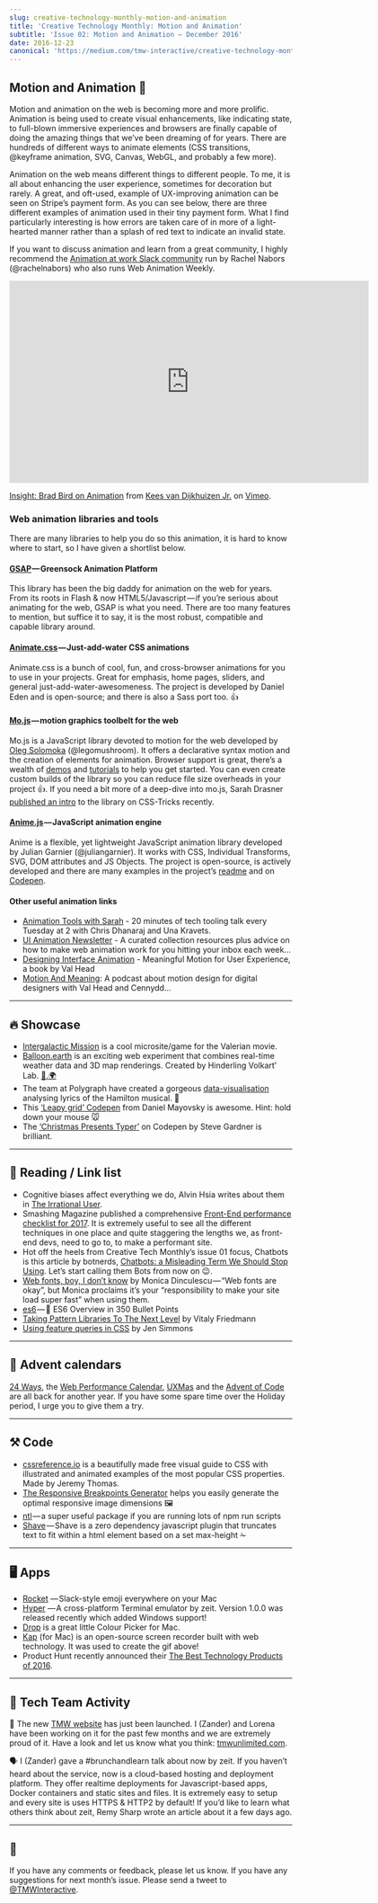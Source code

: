 ```yaml
---
slug: creative-technology-monthly-motion-and-animation
title: 'Creative Technology Monthly: Motion and Animation'
subtitle: 'Issue 02: Motion and Animation — December 2016'
date: 2016-12-23
canonical: 'https://medium.com/tmw-interactive/creative-technology-monthly-motion-and-animation-7216199c3dd2#.d4g9pc3fx'
---
```


## Motion and Animation 🚀

Motion and animation on the web is becoming more and more prolific. Animation is being used to create visual enhancements, like indicating state, to full-blown immersive experiences and browsers are finally capable of doing the amazing things that we’ve been dreaming of for years. There are hundreds of different ways to animate elements (CSS transitions, @keyframe animation, SVG, Canvas, WebGL, and probably a few more).

Animation on the web means different things to different people. To me, it is all about enhancing the user experience, sometimes for decoration but rarely. A great, and oft-used, example of UX-improving animation can be seen on Stripe’s payment form. As you can see below, there are three different examples of animation used in their tiny payment form. What I find particularly interesting is how errors are taken care of in more of a light-hearted manner rather than a splash of red text to indicate an invalid state.

If you want to discuss animation and learn from a great community, I highly recommend the [Animation at work Slack community]() run by Rachel Nabors (@rachelnabors) who also runs Web Animation Weekly.

<iframe src="https://player.vimeo.com/video/189791698?color=ffffff&portrait=0" width="640" height="360" frameborder="0" webkitallowfullscreen mozallowfullscreen allowfullscreen></iframe>
<p><a href="https://vimeo.com/189791698">Insight: Brad Bird on Animation</a> from <a href="https://vimeo.com/keesvandijkhuizen">Kees van Dijkhuizen Jr.</a> on <a href="https://vimeo.com">Vimeo</a>.</p>

### Web animation libraries and tools

There are many libraries to help you do so this animation, it is hard to know where to start, so I have given a shortlist below.

#### [GSAP](https://greensock.com/gsap) — Greensock Animation Platform

This library has been the big daddy for animation on the web for years. From its roots in Flash & now HTML5/Javascript — if you’re serious about animating for the web, GSAP is what you need. There are too many features to mention, but suffice it to say, it is the most robust, compatible and capable library around.

#### [Animate.css](https://daneden.github.io/animate.css/) — Just-add-water CSS animations

Animate.css is a bunch of cool, fun, and cross-browser animations for you to use in your projects. Great for emphasis, home pages, sliders, and general just-add-water-awesomeness. The project is developed by Daniel Eden and is open-source; and there is also a Sass port too. 👍

#### [Mo.js](http://mojs.io/) — motion graphics toolbelt for the web

Mo.js is a JavaScript library devoted to motion for the web developed by [Oleg Solomoka](https://github.com/legomushroom) (@legomushroom). It offers a declarative syntax motion and the creation of elements for animation. Browser support is great, there’s a wealth of [demos](https://github.com/legomushroom/mojs#demos) and [tutorials](https://github.com/legomushroom/mojs#tutorials) to help you get started. You can even create custom builds of the library so you can reduce file size overheads in your project 👍. If you need a bit more of a deep-dive into mo.js, Sarah Drasner [published an intro](https://css-tricks.com/introduction-mo-js/) to the library on CSS-Tricks recently.

#### [Anime.js](http://anime-js.com/) — JavaScript animation engine

Anime is a flexible, yet lightweight JavaScript animation library developed by Julian Garnier (@juliangarnier). It works with CSS, Individual Transforms, SVG, DOM attributes and JS Objects. The project is open-source, is actively developed and there are many examples in the project’s [readme](https://github.com/juliangarnier/anime) and on [Codepen](https://codepen.io/collection/XLebem/).

#### Other useful animation links

- [Animation Tools with Sarah](http://www.toolsday.io/episodes/animationtools.html) - 20 minutes of tech tooling talk every Tuesday at 2 with Chris Dhanaraj and Una Kravets.
- [UI Animation Newsletter](http://www.valhead.com/newsletter/) - A curated collection resources plus advice on how to make web animation work for you hitting your inbox each week…
- [Designing Interface Animation](http://rosenfeldmedia.com/books/designing-interface-animation/) - Meaningful Motion for User Experience, a book by Val Head
- [Motion And Meaning](http://motionandmeaning.io/): A podcast about motion design for digital designers with Val Head and Cennydd…

---

## 🔥 Showcase

- [Intergalactic Mission](https://www.valerian.bnpparibas/en/intergalactic-mission) is a cool microsite/game for the Valerian movie.
- [Balloon.earth](http://balloon.earth/) is an exciting web experiment that combines real-time weather data and 3D map renderings. Created by Hinderling Volkart’ Lab. [🎈.🌍](http://balloon.earth/)
- The team at Polygraph have created a gorgeous [data-visualisation](http://polygraph.cool/hamilton/) analysing lyrics of the Hamilton musical. 🎼
- This [‘Leapy grid’ Codepen](https://codepen.io/Godje/full/mOzpEY/) from Daniel Mayovsky is awesome. Hint: hold down your mouse 🐭
- The [‘Christmas Presents Typer’](https://codepen.io/steveg3003/full/pNqdRq/) on Codepen by Steve Gardner is brilliant.

---

## 📖 Reading / Link list

- Cognitive biases affect everything we do, Alvin Hsia writes about them in [The Irrational User](https://medium.com/startup-grind/cognitive-bias-ad5f9fe7f59b).
- Smashing Magazine published a comprehensive [Front-End performance checklist for 2017](https://www.smashingmagazine.com/2016/12/front-end-performance-checklist-2017-pdf-pages/). It is extremely useful to see all the different techniques in one place and quite staggering the lengths we, as front-end devs, need to go to, to make a performant site.
- Hot off the heels from Creative Tech Monthly’s issue 01 focus, Chatbots is this article by botnerds, [Chatbots: a Misleading Term We Should Stop Using](https://medium.com/@botnerds/chatbots-a-misleading-term-we-should-stop-using-5e24ece8797c#.9xr6psf22). Let’s start calling them Bots from now on 😉.
- [Web fonts, boy, I don’t know](http://meowni.ca/posts/web-fonts/) by Monica Dinculescu — “Web fonts are okay”, but Monica proclaims it’s your “responsibility to make your site load super fast” when using them.
- [es6](https://github.com/bevacqua/es6) — 🌟 ES6 Overview in 350 Bullet Points
- [Taking Pattern Libraries To The Next Level](https://www.smashingmagazine.com/taking-pattern-libraries-next-level/) by Vitaly Friedmann
- [Using feature queries in CSS](https://hacks.mozilla.org/2016/08/using-feature-queries-in-css/) by Jen Simmons

---

## 🎄 Advent calendars

[24 Ways](https://24ways.org/), the [Web Performance Calendar](http://calendar.perfplanet.com/2016/), [UXMas](http://uxmas.com/) and the [Advent of Code](http://adventofcode.com/) are all back for another year. If you have some spare time over the Holiday period, I urge you to give them a try.

---

## ⚒ Code

- [cssreference.io](http://cssreference.io/) is a beautifully made free visual guide to CSS with illustrated and animated examples of the most popular CSS properties. Made by Jeremy Thomas.
- [The Responsive Breakpoints Generator](http://www.responsivebreakpoints.com/) helps you easily generate the optimal responsive image dimensions 🖼
- [ntl](https://github.com/ruyadorno/ntl) — a super useful package if you are running lots of npm run scripts
- [Shave](https://github.com/dollarshaveclub/shave) — Shave is a zero dependency javascript plugin that truncates text to fit within a html element based on a set max-height ✁

---

## 🖥 Apps

- [Rocket](http://matthewpalmer.net/rocket/) — Slack-style emoji everywhere on your Mac
- [Hyper](https://hyper.is/) — A cross-platform Terminal emulator by zeit. Version 1.0.0 was released recently which added Windows support!
- [Drop](http://dropcolorpicker.com/) is a great little Colour Picker for Mac.
- [Kap](https://getkap.co/) (for Mac) is an open-source screen recorder built with web technology. It was used to create the gif above!
- Product Hunt recently announced their [The Best Technology Products of 2016](https://medium.com/@producthunt/the-best-technology-products-of-2016-cea5f922e014#.701znzcsb).

---

## 🌯 Tech Team Activity

🎉 The new [TMW website](http://tmwunlimited.com) has just been launched. I (Zander) and Lorena have been working on it for the past few months and we are extremely proud of it. Have a look and let us know what you think: [tmwunlimited.com](http://tmwunlimited.com).

🗣 I (Zander) gave a #brunchandlearn talk about now by zeit. If you haven’t heard about the service, now is a cloud-based hosting and deployment platform. They offer realtime deployments for Javascript-based apps, Docker containers and static sites and files. It is extremely easy to setup and every site is uses HTTPS & HTTP2 by default! If you’d like to learn what others think about zeit, Remy Sharp wrote an article about it a few days ago.

---

## 👋

If you have any comments or feedback, please let us know. If you have any suggestions for next month’s issue. Please send a tweet to [@TMWInteractive](https://twitter.com/TMWInteractive).
